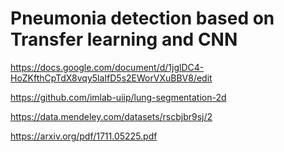 # Pneumonia detection based on Transfer learning and CNN
https://docs.google.com/document/d/1jglDC4-HoZKfthCpTdX8vqy5laIfD5s2EWorVXuBBV8/edit

https://github.com/imlab-uiip/lung-segmentation-2d

https://data.mendeley.com/datasets/rscbjbr9sj/2

https://arxiv.org/pdf/1711.05225.pdf
